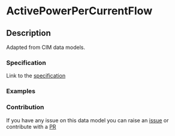 # ActivePowerPerCurrentFlow

## Description 

Adapted from CIM data models. 
### Specification

Link to the [specification](https://smart-data-models.github.io/dataModel.EnergyCIM/ActivePowerPerCurrentFlow/doc/spec.md)
### Examples
### Contribution

 If you have any issue on this data model you can raise an [issue](https://github.com/smart-data-models/dataModel.EnergyCIM/issues)  or contribute with a [PR](https://github.com/smart-data-models/dataModel.EnergyCIM/pulls)